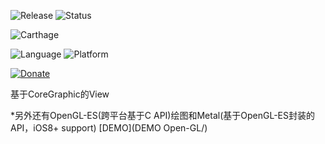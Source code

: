 ![Release](https://img.shields.io/github/release/DingSoung/Graph.svg)
![Status](https://travis-ci.org/DingSoung/Graph.svg?branch=master)

![Carthage](https://img.shields.io/badge/Carthage-compatible-5CC9F5.svg?style=flat)

![Language](https://img.shields.io/badge/Swift-4-FFAC45.svg?style=flat)
![Platform](http://img.shields.io/badge/Platform-iOS-E9C2BD.svg?style=flat)

[![Donate](https://img.shields.io/badge/Donate-PayPal-9EA59D.svg)](https://paypal.me/DingSongwen)


基于CoreGraphic的View

*另外还有OpenGL-ES(跨平台基于C API)绘图和Metal(基于OpenGL-ES封装的API，iOS8+ support) [DEMO](DEMO Open-GL/)
